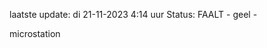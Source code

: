 laatste update: 
di 21-11-2023  4:14   uur 
Status: FAALT - geel - 
<div class="service Y">microstation</div>